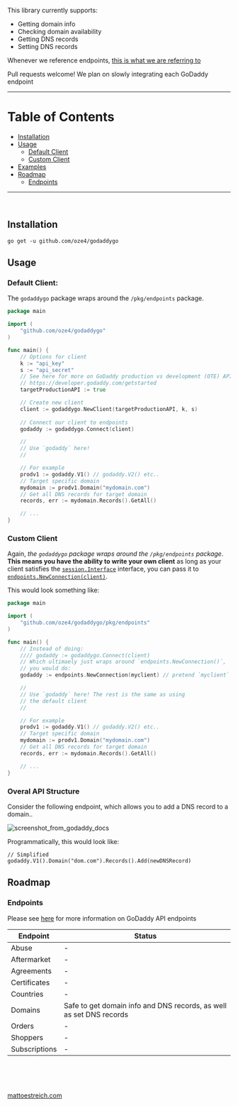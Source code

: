 This library currently supports:

- Getting domain info
- Checking domain availability
- Getting DNS records
- Setting DNS records

Whenever we reference endpoints, [this is what we are referring to](https://developer.godaddy.com/doc)

Pull requests welcome! We plan on slowly integrating each GoDaddy endpoint

---

# Table of Contents

- [Installation](#installation)
- [Usage](#usage)
  - [Default Client](#default-client)
  - [Custom Client](#custom-client)
- [Examples](https://github.com/oze4/godaddygo/tree/master/examples)
- [Roadmap](#roadmap)
  - [Endpoints](#endpoints)

---

<br />

## Installation

`go get -u github.com/oze4/godaddygo`

## Usage

### Default Client:

The `godaddygo` package wraps around the `/pkg/endpoints` package.

```go
package main

import (
    "github.com/oze4/godaddygo"
)

func main() {
    // Options for client
    k := "api_key"
    s := "api_secret"
    // See here for more on GoDaddy production vs development (OTE) API's
    // https://developer.godaddy.com/getstarted
    targetProductionAPI := true 

    // Create new client
    client := godaddygo.NewClient(targetProductionAPI, k, s)
    
    // Connect our client to endpoints
    godaddy := godaddygo.Connect(client)

    //
    // Use `godaddy` here!
    //

    // For example
    prodv1 := godaddy.V1() // godaddy.V2() etc..
    // Target specific domain
    mydomain := prodv1.Domain("mydomain.com")
    // Get all DNS records for target domain
    records, err := mydomain.Records().GetAll()

    // ...
}
```

### Custom Client

Again, *the `godaddygo` package wraps around the `/pkg/endpoints` package*. **This means you have the ability to write your own client** as long as your client satisfies the [`session.Interface`](https://github.com/oze4/godaddygo/blob/master/pkg/session/interface.go#L3) interface, you can pass it to [`endpoints.NewConnection(client)`](https://github.com/oze4/godaddygo/blob/master/pkg/endpoints/connection.go#L29).

This would look something like:

```go
package main

import (
    "github.com/oze4/godaddygo/pkg/endpoints"
)

func main() {
    // Instead of doing: 
    //// godaddy := godaddygo.Connect(client)
    // Which ultimaely just wraps around `endpoints.NewConnection()`,
    // you would do:
    godaddy := endpoints.NewConnection(myclient) // pretend `myclient` satisfies `session.Interface`

    //
    // Use `godaddy` here! The rest is the same as using
    // the default client
    //

    // For example
    prodv1 := godaddy.V1() // godaddy.V2() etc..
    // Target specific domain
    mydomain := prodv1.Domain("mydomain.com")
    // Get all DNS records for target domain
    records, err := mydomain.Records().GetAll()

    // ...
}
```

### Overal API Structure

Consider the following endpoint, which allows you to add a DNS record to a domain..

![screenshot_from_godaddy_docs](https://i.imgur.com/tN2IveY.png)

Programmatically, this would look like:

```golang
// Simplified
godaddy.V1().Domain("dom.com").Records().Add(newDNSRecord)
```

## Roadmap

### Endpoints

Please see [here](https://developer.godaddy.com/doc) for more information on GoDaddy API endpoints

| Endpoint      | Status                                                              |
| ------------- | ------------------------------------------------------------------- |
| Abuse         | -                                                                   |
| Aftermarket   | -                                                                   |
| Agreements    | -                                                                   |
| Certificates  | -                                                                   |
| Countries     | -                                                                   |
| Domains       | Safe to get domain info and DNS records, as well as set DNS records |
| Orders        | -                                                                   |
| Shoppers      | -                                                                   |
| Subscriptions | -                                                                   |

<br />
<br />
<br />

[mattoestreich.com](https://mattoestreich.com)
